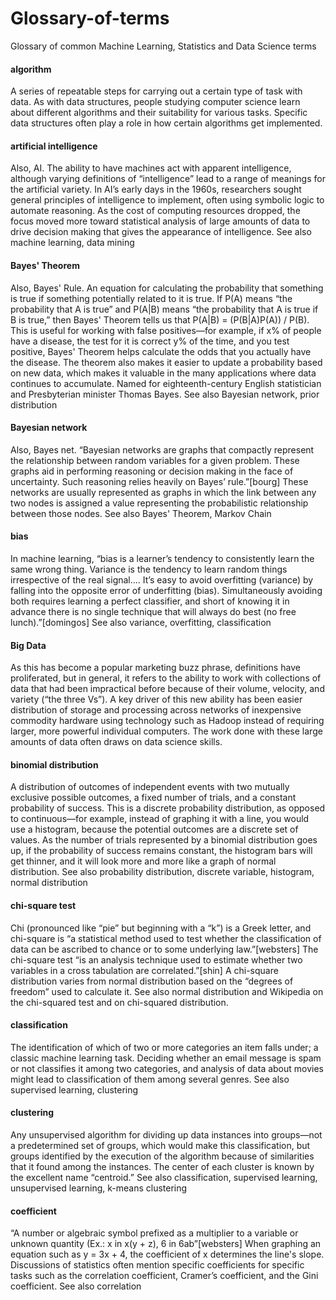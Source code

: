 # Glossary-of-terms
Glossary of common Machine Learning, Statistics and Data Science terms


#### algorithm
A series of repeatable steps for carrying out a certain type of task with data. As with data structures, people studying computer science learn about different algorithms and their suitability for various tasks. Specific data structures often play a role in how certain algorithms get implemented. 

#### artificial intelligence
Also, AI. The ability to have machines act with apparent intelligence, although varying definitions of “intelligence” lead to a range of meanings for the artificial variety. In AI’s early days in the 1960s, researchers sought general principles of intelligence to implement, often using symbolic logic to automate reasoning. As the cost of computing resources dropped, the focus moved more toward statistical analysis of large amounts of data to drive decision making that gives the appearance of intelligence. See also machine learning, data mining  

#### Bayes' Theorem
Also, Bayes' Rule. An equation for calculating the probability that something is true if something potentially related to it is true. If P(A) means “the probability that A is true” and P(A|B) means “the probability that A is true if B is true,” then Bayes' Theorem tells us that P(A|B) = (P(B|A)P(A)) / P(B). This is useful for working with false positives—for example, if x% of people have a disease, the test for it is correct y% of the time, and you test positive, Bayes' Theorem helps calculate the odds that you actually have the disease. The theorem also makes it easier to update a probability based on new data, which makes it valuable in the many applications where data continues to accumulate. Named for eighteenth-century English statistician and Presbyterian minister Thomas Bayes. See also Bayesian network, prior distribution  

#### Bayesian network
Also, Bayes net. “Bayesian networks are graphs that compactly represent the relationship between random variables for a given problem. These graphs aid in performing reasoning or decision making in the face of uncertainty. Such reasoning relies heavily on Bayes’ rule.”[bourg] These networks are usually represented as graphs in which the link between any two nodes is assigned a value representing the probabilistic relationship between those nodes. See also Bayes' Theorem, Markov Chain  

#### bias
In machine learning, “bias is a learner’s tendency to consistently learn the same wrong thing. Variance is the tendency to learn random things irrespective of the real signal.... It’s easy to avoid overfitting (variance) by falling into the opposite error of underfitting (bias). Simultaneously avoiding both requires learning a perfect classifier, and short of knowing it in advance there is no single technique that will always do best (no free lunch).”[domingos] See also variance, overfitting, classification  

#### Big Data
As this has become a popular marketing buzz phrase, definitions have proliferated, but in general, it refers to the ability to work with collections of data that had been impractical before because of their volume, velocity, and variety (“the three Vs”). A key driver of this new ability has been easier distribution of storage and processing across networks of inexpensive commodity hardware using technology such as Hadoop instead of requiring larger, more powerful individual computers. The work done with these large amounts of data often draws on data science skills.  

#### binomial distribution
A distribution of outcomes of independent events with two mutually exclusive possible outcomes, a fixed number of trials, and a constant probability of success. This is a discrete probability distribution, as opposed to continuous—for example, instead of graphing it with a line, you would use a histogram, because the potential outcomes are a discrete set of values. As the number of trials represented by a binomial distribution goes up, if the probability of success remains constant, the histogram bars will get thinner, and it will look more and more like a graph of normal distribution. See also probability distribution, discrete variable, histogram, normal distribution 

#### chi-square test
Chi (pronounced like “pie” but beginning with a “k”) is a Greek letter, and chi-square is “a statistical method used to test whether the classification of data can be ascribed to chance or to some underlying law.”[websters] The chi-square test “is an analysis technique used to estimate whether two variables in a cross tabulation are correlated.”[shin] A chi-square distribution varies from normal distribution based on the “degrees of freedom” used to calculate it. See also normal distribution and Wikipedia on the chi-squared test and on chi-squared distribution.

#### classification
The identification of which of two or more categories an item falls under; a classic machine learning task. Deciding whether an email message is spam or not classifies it among two categories, and analysis of data about movies might lead to classification of them among several genres. See also supervised learning, clustering  

#### clustering
Any unsupervised algorithm for dividing up data instances into groups—not a predetermined set of groups, which would make this classification, but groups identified by the execution of the algorithm because of similarities that it found among the instances. The center of each cluster is known by the excellent name “centroid.” See also classification, supervised learning, unsupervised learning, k-means clustering  

#### coefficient
“A number or algebraic symbol prefixed as a multiplier to a variable or unknown quantity (Ex.: x in x(y + z), 6 in 6ab”[websters] When graphing an equation such as y = 3x + 4, the coefficient of x determines the line's slope. Discussions of statistics often mention specific coefficients for specific tasks such as the correlation coefficient, Cramer’s coefficient, and the Gini coefficient. See also correlation  
